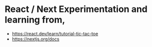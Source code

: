 # React / Next Experimentation and learning from,
- https://react.dev/learn/tutorial-tic-tac-toe
- https://nextjs.org/docs
